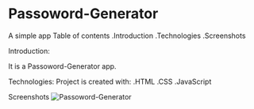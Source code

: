# Passoword-Generator
A simple app
Table of contents 
   .Introduction 
     .Technologies 
       .Screenshots

Introduction:

It is a Passoword-Generator app.

Technologies: Project is created with: 
  .HTML 
    .CSS 
     .JavaScript

Screenshots
![Passoword-Generator](https://user-images.githubusercontent.com/69362996/128722689-3ea72731-5826-4ee5-bc61-a4dafc2d42b6.png)
